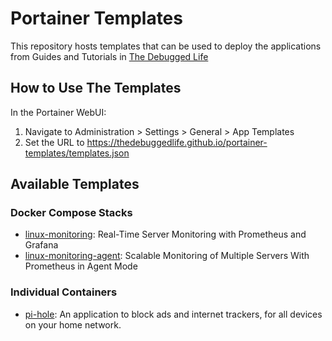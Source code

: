 # Portainer Templates

This repository hosts templates that can be used to deploy the applications from Guides and Tutorials in [The Debugged Life](https://thedebugged.life)

## How to Use The Templates

In the Portainer WebUI:
1. Navigate to Administration > Settings > General > App Templates
2. Set the URL to https://thedebuggedlife.github.io/portainer-templates/templates.json

## Available Templates

### Docker Compose Stacks

- [linux-monitoring](linux-monitoring/): Real-Time Server Monitoring with Prometheus and Grafana
- [linux-monitoring-agent](linux-monitoring/): Scalable Monitoring of Multiple Servers With Prometheus in Agent Mode

### Individual Containers

- [pi-hole](pi-hole/): An application to block ads and internet trackers, for all devices on your home network.
